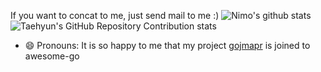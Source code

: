 

<!--
**limiu82214/limiu82214** is a ✨ _special_ ✨ repository because its `README.md` (this file) appears on your GitHub profile.

Here are some ideas to get you started:

- 🔭 I’m currently working on ...
- 🌱 I’m currently learning ...
- 👯 I’m looking to collaborate on ...
- 🤔 I’m looking for help with ...
- 💬 Ask me about ...
- 📫 How to reach me: ...
- 😄 Pronouns: ...
- ⚡ Fun fact: ...
-->
If you want to concat to me, just send mail to me :) 
![Nimo's github stats](https://github-readme-stats.vercel.app/api?username=limiu82214&hide=&theme=radical&show_icons=true)  
![Taehyun's GitHub Repository Contribution stats](https://github-contributor-stats.vercel.app/api?username=limiu82214&limit=7&combine_all_yearly_contributions=true&theme=radical&hide=C,C%2B)
- 😄 Pronouns: It is so happy to me that my project [gojmapr](https://github.com/limiu82214/gojmapr) is joined to awesome-go
<!-- ![Top Langs](https://github-readme-stats.vercel.app/api/top-langs/?username=limiu82214&theme=radical)  -->
